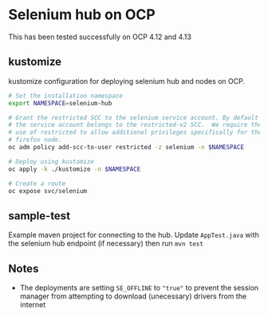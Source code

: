 # Selenium hub on OCP

This has been tested successfully on OCP 4.12 and 4.13

## kustomize

kustomize configuration for deploying selenium hub and nodes on OCP.
```bash
# Set the installation namespace
export NAMESPACE=selenium-hub

# Grant the restricted SCC to the selenium service account. By default
# the service account belongs to the restricted-v2 SCC.  We require the
# use of restricted to allow additional privileges specifically for the
# firefox node.
oc adm policy add-scc-to-user restricted -z selenium -n $NAMESPACE

# Deploy using kustomize
oc apply -k ./kustomize -n $NAMESPACE

# Create a route
oc expose svc/selenium
```

## sample-test
Example maven project for connecting to the hub. Update `AppTest.java` with the selenium hub endpoint (if necessary) then run `mvn test`

## Notes

* The deployments are setting `SE_OFFLINE` to `"true"` to prevent the session manager from attempting to download (unecessary) drivers from the internet
